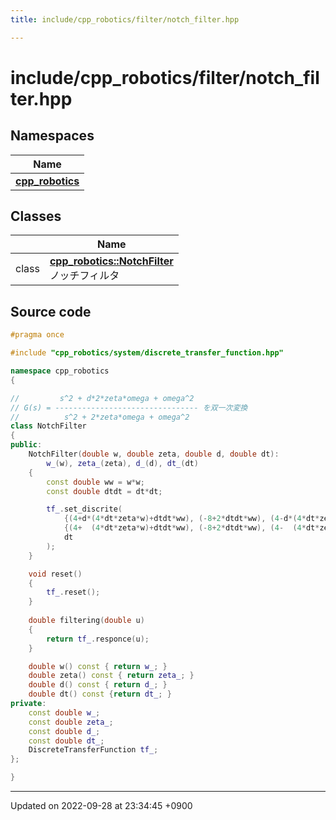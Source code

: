 ```yaml
---
title: include/cpp_robotics/filter/notch_filter.hpp

---
```


# include/cpp_robotics/filter/notch_filter.hpp



## Namespaces

| Name           |
| -------------- |
| **[cpp_robotics](/cpp_robotics/doxybook/Namespaces/namespacecpp__robotics/)**  |

## Classes

|                | Name           |
| -------------- | -------------- |
| class | **[cpp_robotics::NotchFilter](/cpp_robotics/doxybook/Classes/classcpp__robotics_1_1NotchFilter/)** <br>ノッチフィルタ  |




## Source code

```cpp
#pragma once

#include "cpp_robotics/system/discrete_transfer_function.hpp"

namespace cpp_robotics
{

//         s^2 + d*2*zeta*omega + omega^2
// G(s) = -------------------------------- を双一次変換
//          s^2 + 2*zeta*omega + omega^2
class NotchFilter
{
public:
    NotchFilter(double w, double zeta, double d, double dt):
        w_(w), zeta_(zeta), d_(d), dt_(dt)
    {
        const double ww = w*w;
        const double dtdt = dt*dt;

        tf_.set_discrite(
            {(4+d*(4*dt*zeta*w)+dtdt*ww), (-8+2*dtdt*ww), (4-d*(4*dt*zeta*w)+dtdt*ww)},
            {(4+  (4*dt*zeta*w)+dtdt*ww), (-8+2*dtdt*ww), (4-  (4*dt*zeta*w)+dtdt*ww)},
            dt
        );
    }

    void reset()
    {
        tf_.reset();
    }
    
    double filtering(double u)
    {
        return tf_.responce(u);
    }

    double w() const { return w_; }
    double zeta() const { return zeta_; }
    double d() const { return d_; }
    double dt() const {return dt_; }
private:
    const double w_;
    const double zeta_;
    const double d_;
    const double dt_;
    DiscreteTransferFunction tf_;
};

}
```


-------------------------------

Updated on 2022-09-28 at 23:34:45 +0900
